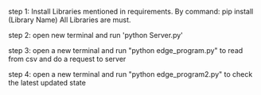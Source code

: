 step 1:
Install Libraries mentioned in requirements.
By command:
pip install (Library Name)
All Libraries are must.

step 2:
open new terminal and run 'python Server.py'

step 3:
open a new terminal
and run "python edge_program.py"
to read from csv and do a request to server

step 4:
open a new terminal
and run "python edge_program2.py"
to check the latest updated state
